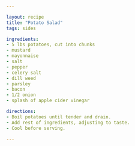 ```yaml
---

layout: recipe
title: "Potato Salad"
tags: sides

ingredients:
- 5 lbs potatoes, cut into chunks
- mustard
- mayonnaise
- salt
- pepper
- celery salt
- dill weed
- parsley
- bacon
- 1/2 onion
- splash of apple cider vinegar

directions:
- Boil potatoes until tender and drain.
- Add rest of ingredients, adjusting to taste.
- Cool before serving.

---
```

